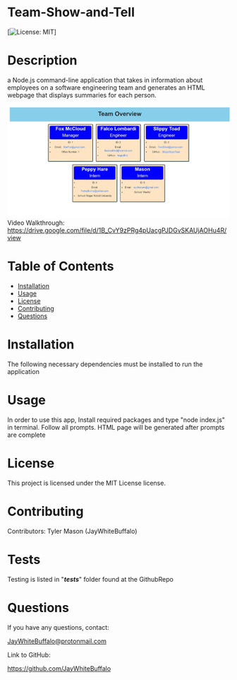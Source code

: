 
# Team-Show-and-Tell
[![License: MIT](https://img.shields.io/badge/License-MIT-yellow.svg)]
# Description
a Node.js command-line application that takes in information about employees on a software engineering team and generates an HTML webpage that displays summaries for each person. 

![Screenshot of rendered HTML page](./images/ShowandtellScreenShot.jpeg) 
Video Walkthrough: 
https://drive.google.com/file/d/1B_CvY9zPRg4pUacgPJDGvSKAUjAOHu4R/view 
# Table of Contents
* [Installation](#installation)
* [Usage](#usage)
* [License](#license)
* [Contributing](#contributing)
* [Questions](#questions)
# Installation
The following necessary dependencies must be installed to run the application
# Usage
In order to use this app, Install required packages and type "node index.js" in terminal. Follow all prompts. HTML page will be generated after prompts are complete
# License
This project is licensed under the MIT License license.
# Contributing
Contributors: Tyler Mason (JayWhiteBuffalo)
# Tests
Testing is listed in "___tests___" folder found at the GithubRepo
# Questions
If you have any questions, contact:

 JayWhiteBuffalo@protonmail.com

 Link to GitHub:

https://github.com/JayWhiteBuffalo
